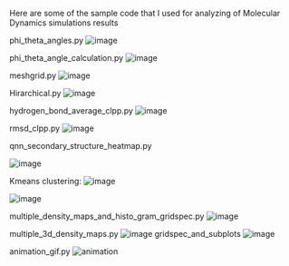 Here are some of the sample code that I used for analyzing of Molecular Dynamics simulations results

phi_theta_angles.py
![image](https://github.com/user-attachments/assets/d98b71dc-e87a-4807-b2f9-07478458e71e)

phi_theta_angle_calculation.py
![image](https://github.com/user-attachments/assets/d6771a9d-7589-420d-9c91-9d31c78276b5)

meshgrid.py
![image](https://github.com/user-attachments/assets/1ddbfd0a-5f74-4e59-8f41-61623a9716e5)

Hirarchical.py
![image](https://github.com/user-attachments/assets/fda49a82-0ff4-49d6-8d67-dd4acf886b7d)

hydrogen_bond_average_clpp.py
![image](https://github.com/user-attachments/assets/5459b585-45eb-41b3-8fbc-32c0bf142638)

rmsd_clpp.py
![image](https://github.com/user-attachments/assets/8c67c861-ee01-4c57-9e68-11f3395f5173)

qnn_secondary_structure_heatmap.py

![image](https://github.com/user-attachments/assets/f37669b8-05b7-4814-a7f2-27d8fe39d352)

Kmeans clustering:
![image](https://github.com/user-attachments/assets/fd4da604-59ab-438d-aaf9-efa269da1145)

![image](https://github.com/user-attachments/assets/1f9b8d51-1686-4b21-9041-9e5fd56c0064)

multiple_density_maps_and_histo_gram_gridspec.py
![image](https://github.com/user-attachments/assets/e222315e-f610-4e83-b8ec-5edb1865ae92)

multiple_3d_density_maps.py
![image](https://github.com/user-attachments/assets/adf333a9-ebb7-48c6-9435-541212a68b83)
gridspec_and_subplots
![image](https://github.com/user-attachments/assets/7ce025bf-28eb-48d3-b29e-35b0a6d7ed02)


animation_gif.py
![animation](https://github.com/user-attachments/assets/269701cb-f057-4659-83e6-22fa2ac7909f)


